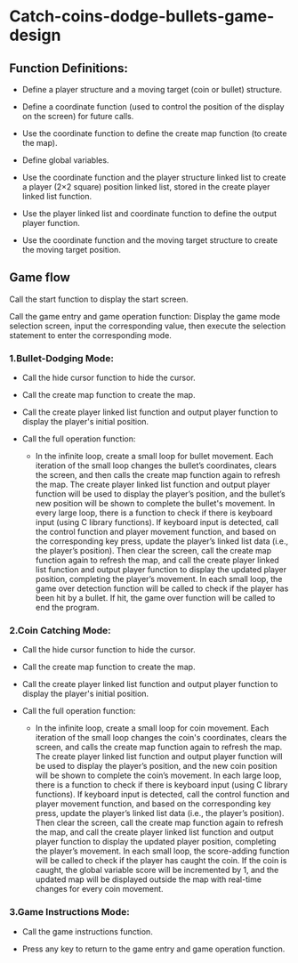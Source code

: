 # Catch-coins-dodge-bullets-game-design
## Function Definitions:
* Define a player structure and a moving target (coin or bullet) structure.

* Define a coordinate function (used to control the position of the display on the screen) for future calls.

* Use the coordinate function to define the create map function (to create the map).

* Define global variables.

* Use the coordinate function and the player structure linked list to create a player (2×2 square) position linked list, stored in the create player linked list function.

* Use the player linked list and coordinate function to define the output player function.

* Use the coordinate function and the moving target structure to create the moving target position.

## Game flow
Call the start function to display the start screen.

Call the game entry and game operation function: Display the game mode selection screen, input the corresponding value, then execute the selection statement to enter the corresponding mode.

### 1.Bullet-Dodging Mode:

* Call the hide cursor function to hide the cursor.

* Call the create map function to create the map.

* Call the create player linked list function and output player function to display the player's initial position.

* Call the full operation function:
  * In the infinite loop, create a small loop for bullet movement. Each iteration of the small loop changes the bullet’s coordinates, clears the screen, and then calls the create map function again to refresh the map. The create player linked list function and output player function will be used to display the player’s position, and the bullet’s new position will be shown to complete the bullet's movement. In every large loop, there is a function to check if there is keyboard input (using C library functions). If keyboard input is detected, call the control function and player movement function, and based on the corresponding key press, update the player’s linked list data (i.e., the player’s position). Then clear the screen, call the create map function again to refresh the map, and call the create player linked list function and output player function to display the updated player position, completing the player’s movement. In each small loop, the game over detection function will be called to check if the player has been hit by a bullet. If hit, the game over function will be called to end the program.

### 2.Coin Catching Mode:

* Call the hide cursor function to hide the cursor.

* Call the create map function to create the map.

* Call the create player linked list function and output player function to display the player's initial position.

* Call the full operation function:
  * In the infinite loop, create a small loop for coin movement. Each iteration of the small loop changes the coin's coordinates, clears the screen, and calls the create map function again to refresh the map. The create player linked list function and output player function will be used to display the player’s position, and the new coin position will be shown to complete the coin’s movement. In each large loop, there is a function to check if there is keyboard input (using C library functions). If keyboard input is detected, call the control function and player movement function, and based on the corresponding key press, update the player’s linked list data (i.e., the player’s position). Then clear the screen, call the create map function again to refresh the map, and call the create player linked list function and output player function to display the updated player position, completing the player’s movement. In each small loop, the score-adding function will be called to check if the player has caught the coin. If the coin is caught, the global variable score will be incremented by 1, and the updated map will be displayed outside the map with real-time changes for every coin movement.

### 3.Game Instructions Mode:

* Call the game instructions function.

* Press any key to return to the game entry and game operation function.

